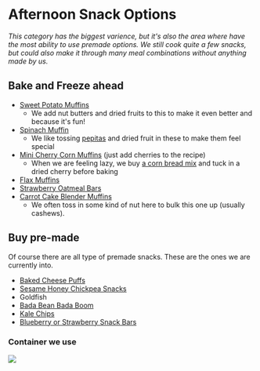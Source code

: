 # Afternoon Snack Options
*This category has the biggest varience, but it's also the area where have the most ability to use premade options.  We still cook quite a few snacks, but could also make it through many meal combinations without anything made by us.*

## Bake and Freeze ahead 
 - [Sweet Potato Muffins](https://www.erinliveswhole.com/healthy-sweet-potato-muffins/)
   - We add nut butters and dried fruits to this to make it even better and because it's fun!
 - [Spinach Muffin](https://www.yummytoddlerfood.com/recipes/breakfast/super-green-banana-spinach-muffins/?fbclid=IwAR0BWAn8Z8Us33OAiFMu0Jsf5gTLhG2rb51XvI3HGlClkMl_mlRrkBTPJEk)
   - We like tossing [pepitas](https://www.amazon.com/gp/product/B084Z4GKWW/ref=ppx_yo_dt_b_search_asin_title?ie=UTF8&psc=1) and dried fruit in these to make them feel special
 - [Mini Cherry Corn Muffins](https://www.dishbydish.net/sweet-corn-cornbread-muffins/) (just add cherries to the recipe)
   - When we are feeling lazy, we buy [a corn bread mix](https://www.amazon.com/gp/product/B07NYB8XPX/ref=ppx_yo_dt_b_search_asin_title?ie=UTF8&psc=1) and tuck in a dried cherry before baking
 - [Flax Muffins](https://www.dishbydish.net/easy-flaxseed-muffins/)
 - [Strawberry Oatmeal Bars](https://thebigmansworld.com/strawberry-oatmeal-bars/)
 - [Carrot Cake Blender Muffins](https://inspiralized.com/kids-blog/carrot-cake-blender-muffins/)
   - We often toss in some kind of nut here to bulk this one up (usually cashews).

## Buy pre-made
Of course there are all type of premade snacks.  These are the ones we are currently into.

- [Baked Cheese Puffs](https://www.amazon.com/gp/product/B000Q73914/ref=ppx_yo_dt_b_asin_title_o01_s01?ie=UTF8&psc=1)
- [Sesame Honey Chickpea Snacks](https://www.amazon.com/Lebby-Chickpea-Snacks-Sesame-Honey/dp/B07DZS9TDK?ref_=ast_sto_dp)
- Goldfish
- [Bada Bean Bada Boom](https://www.amazon.com/gp/product/B071XY5MY1/ref=ppx_yo_dt_b_asin_title_o02_s00?ie=UTF8&psc=1)
- [Kale Chips](https://www.amazon.com/gp/product/B07662G2X1/ref=ppx_yo_dt_b_asin_title_o00_s01?ie=UTF8&psc=1)
- [Blueberry or Strawberry Snack Bars](https://www.amazon.com/gp/product/B01F32KJ8M/ref=ppx_yo_dt_b_search_asin_title?ie=UTF8&psc=1)

### Container we use
[![](https://m.media-amazon.com/images/I/81JSiBev3pL._AC_SL1500_.jpg)](https://www.amazon.com/gp/product/B00SJA8QNQ/ref=ppx_yo_dt_b_search_asin_image?ie=UTF8&psc=1)
